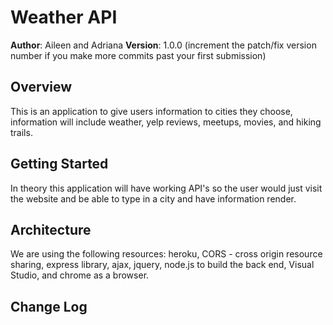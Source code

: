 # Weather API

**Author**: Aileen and Adriana
**Version**: 1.0.0 (increment the patch/fix version number if you make more commits past your first submission)

## Overview
This is an application to give users information to cities they choose, information will include weather, yelp reviews, meetups, movies, and hiking trails.

## Getting Started
In theory this application will have working API's so the user would just visit the website and be able to type in a city and have information render.

## Architecture
We are using the following resources: heroku, CORS - cross origin resource sharing, express library, ajax, jquery, node.js to build the back end, Visual Studio, and chrome as a browser.

## Change Log
<!-- Use this area to document the iterative changes made to your application as each feature is successfully implemented. Use time stamps. Here's an examples:

01-01-2001 4:59pm - Application now has a fully-functional express server, with a GET route for the location resource.

## Credits and Collaborations
<!-- Give credit (and a link) to other people or resources that helped you build this application. -->
